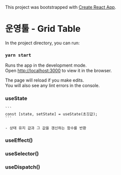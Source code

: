 This project was bootstrapped with [Create React App](https://github.com/facebook/create-react-app).

# 운영툴 - Grid Table


In the project directory, you can run:

### `yarn start`

Runs the app in the development mode.<br />
Open [http://localhost:3000](http://localhost:3000) to view it in the browser.

The page will reload if you make edits.<br />
You will also see any lint errors in the console.


### useState
    ```
    const [state, setState] = useState(초깃값);
    ```

    - 상태 유지 값과 그 값을 갱신하는 함수를 반환

    
### useEffect()
### useSelector()
### useDispatch()
